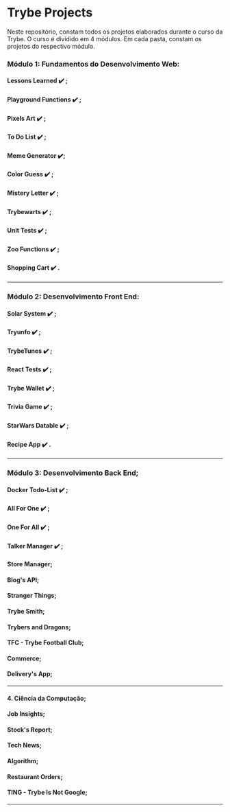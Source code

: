 # Trybe Projects

Neste repositório, constam todos os projetos elaborados durante o curso da Trybe. O curso é dividido em 4 módulos. Em cada pasta, constam os projetos do respectivo módulo.

### Módulo 1: Fundamentos do Desenvolvimento Web:
#### Lessons Learned :heavy_check_mark: ;
#### Playground Functions :heavy_check_mark: ;
#### Pixels Art :heavy_check_mark: ;
#### To Do List :heavy_check_mark: ;
#### Meme Generator :heavy_check_mark:;
#### Color Guess :heavy_check_mark: ;
#### Mistery Letter :heavy_check_mark: ;
#### Trybewarts :heavy_check_mark: ;
#### Unit Tests :heavy_check_mark: ;
#### Zoo Functions :heavy_check_mark: ;
#### Shopping Cart :heavy_check_mark: .

---

### Módulo 2: Desenvolvimento Front End:
#### Solar System :heavy_check_mark: ;
#### Tryunfo :heavy_check_mark: ;
#### TrybeTunes :heavy_check_mark: ;
#### React Tests :heavy_check_mark: ;
#### Trybe Wallet :heavy_check_mark: ;
#### Trivia Game :heavy_check_mark: ;
#### StarWars Datable :heavy_check_mark: ;
#### Recipe App :heavy_check_mark:  .

---

### Módulo 3: Desenvolvimento Back End;
#### Docker Todo-List :heavy_check_mark: ;
#### All For One :heavy_check_mark: ;
#### One For All :heavy_check_mark: ;
#### Talker Manager :heavy_check_mark: ;
#### Store Manager;
#### Blog's API;
#### Stranger Things;
#### Trybe Smith;
#### Trybers and Dragons;
#### TFC - Trybe Football Club;
#### Commerce;
#### Delivery's App;

---

#### 4. Ciência da Computação;
#### Job Insights;
#### Stock's Report;
#### Tech News;
#### Algorithm;
#### Restaurant Orders;
#### TING - Trybe Is Not Google;

---
